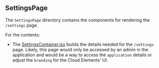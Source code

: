 ## SettingsPage

The `SettingsPage` directory contains the components for rendering the `/settings` page.

For the contents:
* The [SettingsContainer.jsx](https://github.com/cloud-elements/ezra-sample-app/blob/main/src/components/SettingsPage/SettingsContainer.jsx) builds the details needed for the `/settings` page. Likely, this page would only be accessed by an admin in the application and would be a way to access the `application` details or adjust the `branding` for the Cloud Elements' UI. 
